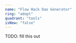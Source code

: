 ```yaml
---
name: "Flow Hack Dao Generator"
ring: "adopt"
quadrant: "tools"
isNew: "false"
---
```


TODO: fill this out
